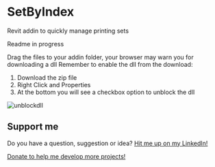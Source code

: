 # SetByIndex
Revit addin to quickly manage printing sets

Readme in progress

Drag the files to your addin folder, your browser may warn you for downloading a dll
Remember to enable the dll from the download:

1. Download the zip file
2. Right Click and Properties
3. At the bottom you will see a checkbox option to unblock the dll

![unblockdll](https://user-images.githubusercontent.com/60661612/143253807-42008aef-f5e4-4817-ad52-a73a320b8ec2.png)

## Support me

Do you have a question, suggestion or idea? [Hit me up on my LinkedIn!](https://www.linkedin.com/in/gastonbc/)

[Donate to help me develop more projects!](https://www.paypal.com/donate/?hosted_button_id=9UY2TS7VVSRSJ)
